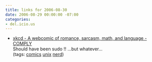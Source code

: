 ```yaml
---
title: links for 2006-08-30
date: 2006-08-29 00:00:00 -07:00
categories:
- del.icio.us
---
```


<ul class="delicious">
	<li>
		<div class="delicious-link"><a href="http://xkcd.com/c149.html">xkcd - A webcomic of romance, sarcasm, math, and language - COMPLY</a></div>
		<div class="delicious-extended">Should have been sudo !! ...but whatever...</div>
		<div class="delicious-tags">(tags: <a href="http://del.icio.us/torrez/comics">comics</a> <a href="http://del.icio.us/torrez/unix">unix</a> <a href="http://del.icio.us/torrez/nerd">nerd</a>)</div>
	</li>
</ul>
